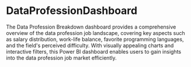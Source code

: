 # DataProfessionDashboard

The Data Profession Breakdown dashboard provides a comprehensive overview of the data profession job landscape, covering key aspects such as salary distribution, work-life balance, favorite programming languages, and the field's perceived difficulty. With visually appealing charts and interactive filters, this Power BI dashboard enables users to gain insights into the data profession job market efficiently.
